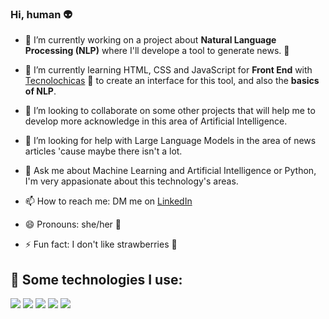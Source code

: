 ### Hi, human 👽

- 🔭 I’m currently working on a project about **Natural Language Processing (NLP)** where I'll develope a tool to generate news. 📰
  
- 🌱 I’m currently learning HTML, CSS and JavaScript for **Front End** with [Tecnolochicas](https://tecnolochicas.mx/) 💜 to create an interface for this tool, and also the **basics of NLP**.
  
- 👯 I’m looking to collaborate on some other projects that will help me to develop more acknowledge in this area of Artificial Intelligence.
  
- 🤔 I’m looking for help with Large Language Models in the area of news articles 'cause maybe there isn't a lot.
  
- 💬 Ask me about Machine Learning and Artificial Intelligence or Python, I'm very appasionate about this technology's areas.
  
- 📫 How to reach me: DM me on [LinkedIn](www.linkedin.com/in/carol-zapata)
  
- 😄 Pronouns: she/her 💜
  
- ⚡ Fun fact: I don't like strawberries 🍓


## 🎯 Some technologies I use:

<img src="https://img.shields.io/badge/HTML5-E34F26?style=for-the-badge&logo=html5&logoColor=white" /> <img src="https://img.shields.io/badge/CSS3-1572B6?style=for-the-badge&logo=css3&logoColor=white" />
<img src="https://img.shields.io/badge/JavaScript-323330?style=for-the-badge&logo=javascript&logoColor=F7DF1E" /> <img src="https://img.shields.io/badge/GitHub-100000?style=for-the-badge&logo=github&logoColor=white" /> <img src="https://img.shields.io/badge/Python-FFD43B?style=for-the-badge&logo=python&logoColor=blue" />







<!--

# Encabezado 1
## Encabezado 2
### Encabezado 3

# Estilos de Texto
**Palabras en negrita**

*Palabras en cursiva*

~~Este texto está erróneo~~

Mi primer línea de código en Python:

```
print('Hola mundo!')
```

### Listas

- Javascript
* Python
+ Kotlin


### Links:

El Mardown lo aprendí en [Tecnolochicas](https://tecnolochicas.mx/)

-->
